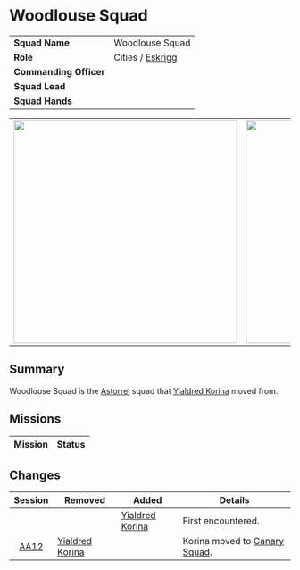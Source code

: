 # Woodlouse Squad

|||
| --- | --- |
| **Squad Name** | Woodlouse Squad | squad.2
| **Role** | Cities / [Eskrigg](../../../../places/settlements/cities/eskrigg.md) |
| **Commanding Officer** | |
| **Squad Lead** | |
| **Squad Hands** | |

|||||
|:---:|:---:|:---:|:---:|
| <img src="https://raw.githubusercontent.com/jesskelsall/astarus-images/main/characters/portraits/imageid.png" height="400" /> | <img src="https://raw.githubusercontent.com/jesskelsall/astarus-images/main/characters/portraits/imageid.png" height="400" /> | <img src="https://raw.githubusercontent.com/jesskelsall/astarus-images/main/characters/portraits/imageid.png" height="400" /> | <img src="https://raw.githubusercontent.com/jesskelsall/astarus-images/main/characters/portraits/imageid.png" height="400" /> |

## Summary

Woodlouse Squad is the [Astorrel](../astorrel.md) squad that [Yialdred Korina](../../../../characters/yialdred-korina.md) moved from.

## Missions

| Mission | Status |
| --- | --- |

## Changes

| Session | Removed | Added | Details |
|:---:| --- | --- | --- |
||| [Yialdred Korina](../../../../characters/yialdred-korina.md) | First encountered. |
| [AA12](../../../../sessions/AA12.md) | [Yialdred Korina](../../../../characters/yialdred-korina.md) || Korina moved to [Canary Squad](canary-squad.md). |
